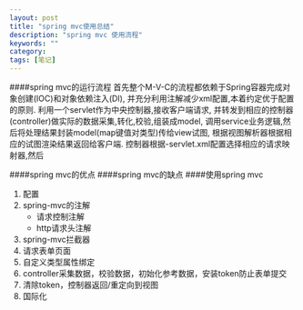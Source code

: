 ```yaml
---
layout: post
title: "spring mvc使用总结"
description: "spring mvc 使用流程"
keywords: ""
category: 
tags: [笔记]
---
```

####spring mvc的运行流程
首先整个M-V-C的流程都依赖于Spring容器完成对象创建(IOC)和对象依赖注入(DI),
并充分利用注解减少xml配置,本着约定优于配置的原则.
利用一个servlet作为中央控制器,接收客户端请求,
并转发到相应的控制器(controller)做实际的数据采集,转化,校验,组装成model,
调用service业务逻辑,然后将处理结果封装model(map键值对类型)传给view试图,
根据视图解析器根据相应的试图渲染结果返回给客户端.
控制器根据<servletName>-servlet.xml配置选择相应的请求映射器,然后

####spring mvc的优点
####spring mvc的缺点
####使用spring mvc

1. 配置
2. spring-mvc的注解
	 - 请求控制注解
	 - http请求头注解
3. spring-mvc拦截器
4. 请求表单页面
5. 自定义类型属性绑定
6. controller采集数据，校验数据，初始化参考数据，安装token防止表单提交
7. 清除token，控制器返回/重定向到视图
8. 国际化


